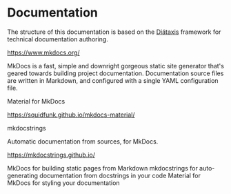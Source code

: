# Documentation

The structure of this documentation is based on the [Diátaxis](https://diataxis.fr/) framework for technical documentation authoring.





https://www.mkdocs.org/


MkDocs is a fast, simple and downright gorgeous static site generator that's geared towards building project documentation. Documentation source files are written in Markdown, and configured with a single YAML configuration file. 



Material for MkDocs

https://squidfunk.github.io/mkdocs-material/


mkdocstrings

Automatic documentation from sources, for MkDocs.

https://mkdocstrings.github.io/



MkDocs for building static pages from Markdown
mkdocstrings for auto-generating documentation from docstrings in your code
Material for MkDocs for styling your documentation